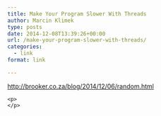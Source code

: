 ```yaml
---
title: Make Your Program Slower With Threads
author: Marcin Klimek
type: posts
date: 2014-12-08T13:39:26+00:00
url: /make-your-program-slower-with-threads/
categories:
  - link
format: link

---
```

<div dir="ltr">
  <a href="http://brooker.co.za/blog/2014/12/06/random.html"><a href="http://brooker.co.za/blog/2014/12/06/random.html" >http://brooker.co.za/blog/2014/12/06/random.html</a></a><br clear="all" /></p> 
  
  <div>
    <div class="gmail_signature">
    </div>
  </div>
  
  <p>
    </div> 
    
    <p>
    </p>